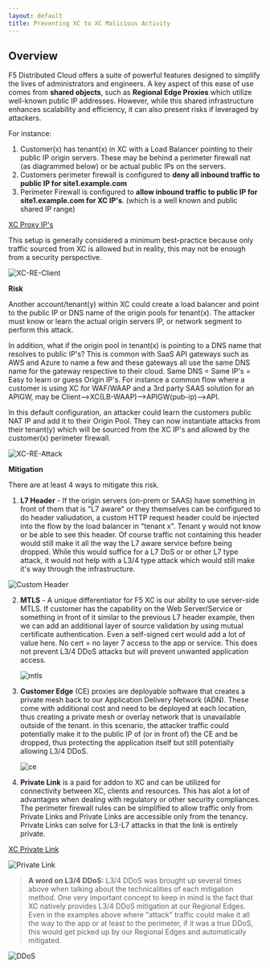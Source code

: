 ```yaml
---
layout: default
title: Preventing XC to XC Malicious Activity
---
```


## Overview

F5 Distributed Cloud offers a suite of powerful features designed to simplify the lives of administrators and engineers. A key aspect of this ease of use comes from **shared objects**, such as **Regional Edge Proxies** which utilize well-known public IP addresses. However, while this shared infrastructure enhances scalability and efficiency, it can also present risks if leveraged by attackers. 

For instance:

1. Customer(x) has tenant(x) in XC with a Load Balancer pointing to their public IP origin servers. These may be behind a perimeter firewall nat (as diagrammed below) or be actual public IPs on the servers. 
2. Customers perimeter firewall is configured to **deny all inbound traffic to public IP for site1.example.com**
3. Perimeter Firewall is configured to **allow inbound traffic to public IP for site1.example.com for XC IP's**. (which is a well known and public shared IP range) 

[XC Proxy IP's](https://docs.cloud.f5.com/docs-v2/platform/reference/network-cloud-ref)

This setup is generally considered a minimum best-practice because only traffic sourced from XC is allowed but in reality, this may not be enough from a security perspective. 

   ![XC-RE-Client](/xc-images/xc-re-client.png)


**Risk**

Another account/tenant(y) within XC could create a load balancer and point to the public IP or DNS name of the origin pools for tenant(x). The attacker must know or learn the actual origin servers IP, or network segment to perform this attack. 

In addition, what if the origin pool in tenant(x) is pointing to a DNS name that resolves to public IP's? This is common with SaaS API gateways such as AWS and Azure to name a few and these gateways all use the same DNS name for the gateway respective to their cloud. Same DNS = Same IP's = Easy to learn or guess Origin IP's. For instance a common flow where a customer is using XC for WAF/WAAP and a 3rd party SAAS solution for an APIGW, may be Client-->XC(LB-WAAP)-->APIGW(pub-ip)-->API. 

In this default configuration, an attacker could learn the customers public NAT IP and add it to their Origin Pool. They can now instantiate attacks from their tenant(y) which will be sourced from the XC IP's and allowed by the customer(x) perimeter firewall. 

  ![XC-RE-Attack](/xc-images/xc-re-attack.png)

**Mitigation**
 
There are at least 4 ways to mitigate this risk. 

 1. **L7 Header** - If the origin servers (on-prem or SAAS) have something in front of them that is "L7 aware" or they themselves can be configured to do header valiudation, a custom HTTP request header could be injected into the flow by the load balancer in "tenant x". Tenant y would not know or be able to see this header. Of course traffic not containing this header would still make it all the way the L7 aware service before being dropped. While this would suffice for a L7 DoS or or other L7 type attack, it would not help with a L3/4 type attack which would still make it's way through the infrastructure.  
 
   ![Custom Header](/xc-images/header.png)
 

2. **MTLS** - A unique differentiator for F5 XC is our ability to use server-side MTLS. If customer has the capability on the Web Server/Service or something in front of it similar to the previous L7 header example, then we can add an additional layer of source validation by using mutual certificate authentication. Even a self-signed cert would add a lot of value here. No cert = no layer 7 access to the app or service. This does not prevent L3/4 DDoS attacks but will prevent unwanted application access. 

   ![mtls](/xc-images/mtls.png)

3. **Customer Edge** (CE) proxies are deployable software that creates a private mesh back to our Application Delivery Network (ADN). These come with additional cost and need to be deployed at each location, thus creating a private mesh or overlay network that is unavailable outside of the tenant. in this scenario, the attacker traffic could potentially make it to the public IP of (or in front of) the CE and be dropped, thus protecting the application itself but still potentially allowing L3/4 DDoS. 


   ![ce](/xc-images/ce.png)


4. **Private Link** is a paid for addon to XC and can be utilized for connectivity between XC, clients and resources.  This has alot a lot of advantages when dealing with regulatory or other security compliances. 
The perimeter firewall rules can be simplified to allow traffic only from Private Links and Private Links are accessible only from the tenancy. Private Links can solve for L3-L7 attacks in that the link is entirely private. 

[XC Private Link](https://www.f5.com/pdf/solution-profiles/introducing-f5-distributed-cloud-private-link-solution-overview.pdf)

   ![Private Link](/xc-images/private-l.png)

  
> **A word on L3/4 DDoS:** L3/4 DDoS was brought up several times above when talking about the technicalities of each mitigation method. One very important concept to keep in mind is the fact that XC natively provides L3/4 DDoS mitigation at our Regional Edges. Even in the examples above where "attack" traffic could make it all the way to the app or at least to the perimeter, if it was a true DDoS, this would get picked up by our Regional Edges and automatically mitigated. 

   ![DDoS](/xc-images/ddos.png)

   